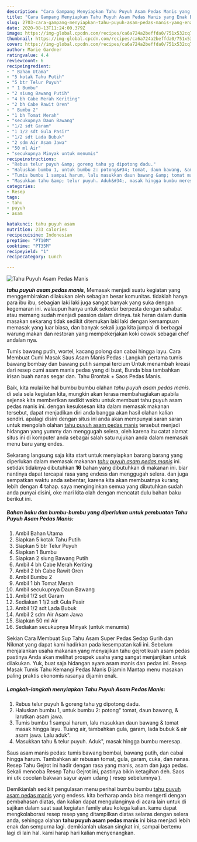 ```yaml
---
description: "Cara Gampang Menyiapkan Tahu Puyuh Asam Pedas Manis yang Enak Banget"
title: "Cara Gampang Menyiapkan Tahu Puyuh Asam Pedas Manis yang Enak Banget"
slug: 2703-cara-gampang-menyiapkan-tahu-puyuh-asam-pedas-manis-yang-enak-banget
date: 2020-08-13T11:24:00.379Z
image: https://img-global.cpcdn.com/recipes/ca6a724a2beffda0/751x532cq70/tahu-puyuh-asam-pedas-manis-foto-resep-utama.jpg
thumbnail: https://img-global.cpcdn.com/recipes/ca6a724a2beffda0/751x532cq70/tahu-puyuh-asam-pedas-manis-foto-resep-utama.jpg
cover: https://img-global.cpcdn.com/recipes/ca6a724a2beffda0/751x532cq70/tahu-puyuh-asam-pedas-manis-foto-resep-utama.jpg
author: Marie Gardner
ratingvalue: 4.4
reviewcount: 6
recipeingredient:
- " Bahan Utama"
- "5 kotak Tahu Putih"
- "5 btr Telur Puyuh"
- " 1 Bumbu"
- "2 siung Bawang Putih"
- "4 bh Cabe Merah Keriting"
- "2 bh Cabe Rawit Oren"
- " Bumbu 2"
- "1 bh Tomat Merah"
- "secukupnya Daun Bawang"
- "1/2 sdt Garam"
- "1 1/2 sdt Gula Pasir"
- "1/2 sdt Lada Bubuk"
- "2 sdm Air Asam Jawa"
- "50 ml Air"
- "secukupnya Minyak untuk menumis"
recipeinstructions:
- "Rebus telur puyuh &amp; goreng tahu yg dipotong dadu."
- "Haluskan bumbu 1, untuk bumbu 2: potong&#34; tomat, daun bawang, &amp; larutkan asam jawa."
- "Tumis bumbu 1 sampai harum, lalu masukkan daun bawang &amp; tomat masak hingga layu. Tuang air, tambahkan gula, garam, lada bubuk &amp; air asam jawa. Lalu aduk&#34;."
- "Masukkan tahu &amp; telur puyuh. Aduk&#34;, masak hingga bumbu meresap."
categories:
- Resep
tags:
- tahu
- puyuh
- asam

katakunci: tahu puyuh asam 
nutrition: 233 calories
recipecuisine: Indonesian
preptime: "PT10M"
cooktime: "PT35M"
recipeyield: "1"
recipecategory: Lunch

---
```



![Tahu Puyuh Asam Pedas Manis](https://img-global.cpcdn.com/recipes/ca6a724a2beffda0/751x532cq70/tahu-puyuh-asam-pedas-manis-foto-resep-utama.jpg)

<b><i>tahu puyuh asam pedas manis</i></b>, Memasak menjadi suatu kegiatan yang menggembirakan dilakukan oleh sebagian besar komunitas. tidaklah hanya para ibu ibu, sebagian laki laki juga sangat banyak yang suka dengan kegemaran ini. walaupun hanya untuk sekedar berpesta dengan sahabat atau memang sudah menjadi passion dalam dirinya. tak heran dalam dunia masakan sekarang tidak sedikit ditemukan laki laki dengan kemampuan memasak yang luar biasa, dan banyak sekali juga kita jumpai di berbagai warung makan dan restoran yang mempekerjakan koki cowok sebagai chef andalan nya.

Tumis bawang putih, wortel, kacang polong dan cabai hingga layu. Cara Membuat Cumi Masak Saus Asam Manis Pedas : Langkah pertama tumis bawang bombay dan bawang putih sampai tercium Untuk menambah kreasi dari resep cumi asam manis pedas yang di buat, Bunda bisa tambahkan irisan buah nanas segar dan. Tahu Brontak + Saos Pedas Manis.

Baik, kita mulai ke hal bumbu bumbu olahan <i>tahu puyuh asam pedas manis</i>. di sela sela kegiatan kita, mungkin akan terasa membahagiakan apabila sejenak kita memberikan sedikit waktu untuk membuat tahu puyuh asam pedas manis ini. dengan kesuksesan kita dalam memasak makanan tersebut, dapat menjadikan diri anda bangga akan hasil olahan kalian sendiri. apalagi disini dengan situs ini anda akan mempunyai saran saran untuk mengolah olahan <u>tahu puyuh asam pedas manis</u> tersebut menjadi hidangan yang yummy dan menggugah selera, oleh karena itu catat alamat situs ini di komputer anda sebagai salah satu rujukan anda dalam memasak menu baru yang endes.


Sekarang langsung saja kita start untuk menyiapkan barang barang yang diperlukan dalam memasak makanan <u><i>tahu puyuh asam pedas manis</i></u> ini. setidak tidaknya dibutuhkan <b>16</b> bahan yang dibutuhkan di makanan ini. biar nantinya dapat tercapai rasa yang endess dan menggugah selera. dan juga sempatkan waktu anda sebentar, karena kita akan membuatnya kurang lebih dengan <b>4</b> tahap. saya menginginkan semua yang dibutuhkan sudah anda punyai disini, oke mari kita olah dengan mencatat dulu bahan baku berikut ini.

<!--inarticleads1-->

##### Bahan baku dan bumbu-bumbu yang diperlukan untuk pembuatan Tahu Puyuh Asam Pedas Manis:

1. Ambil  Bahan Utama
1. Siapkan 5 kotak Tahu Putih
1. Siapkan 5 btr Telur Puyuh
1. Siapkan  1 Bumbu
1. Siapkan 2 siung Bawang Putih
1. Ambil 4 bh Cabe Merah Keriting
1. Ambil 2 bh Cabe Rawit Oren
1. Ambil  Bumbu 2
1. Ambil 1 bh Tomat Merah
1. Ambil secukupnya Daun Bawang
1. Ambil 1/2 sdt Garam
1. Sediakan 1 1/2 sdt Gula Pasir
1. Ambil 1/2 sdt Lada Bubuk
1. Ambil 2 sdm Air Asam Jawa
1. Siapkan 50 ml Air
1. Sediakan secukupnya Minyak (untuk menumis)


Sekian Cara Membuat Sup Tahu Asam Super Pedas Sedap Gurih dan Nikmat yang dapat kami hadirkan pada kesempatan kali ini. Sebelum menjalankan usaha makanan yang menyajikan tahu gejrot kuah asam pedas pastinya Anda akan melihat prospek usaha yang sangat menjanjikan untuk dilakukan. Yuk, buat saja hidangan ayam asam manis dan pedas ini. Resep Masak Tumis Tahu Kemangi Pedas Manis Dijamin Mantap menu masakan paling praktis ekonomis rasanya dijamin enak. 

<!--inarticleads2-->

##### Langkah-langkah menyiapkan Tahu Puyuh Asam Pedas Manis:

1. Rebus telur puyuh &amp; goreng tahu yg dipotong dadu.
1. Haluskan bumbu 1, untuk bumbu 2: potong&#34; tomat, daun bawang, &amp; larutkan asam jawa.
1. Tumis bumbu 1 sampai harum, lalu masukkan daun bawang &amp; tomat masak hingga layu. Tuang air, tambahkan gula, garam, lada bubuk &amp; air asam jawa. Lalu aduk&#34;.
1. Masukkan tahu &amp; telur puyuh. Aduk&#34;, masak hingga bumbu meresap.


Saus asam manis pedas: tumis bawang bombai, bawang putih, dan cabai hingga harum. Tambahkan air rebusan tomat, gula, garam, cuka, dan nanas. Resep Tahu Gejrot ini hadir dengan rasa yang manis, asam dan juga pedas. Sekali mencoba Resep Tahu Gejrot ini, pastinya bikin ketagihan deh. Saos ini utk cocolan bakwan sayur ayam udang ( resep sebelumnya ). 

Demikianlah sedikit pengulasan menu perihal bumbu bumbu <u>tahu puyuh asam pedas manis</u> yang endess. kita berharap anda bisa mengerti dengan pembahasan diatas, dan kalian dapat mengulanginya di acara lain untuk di sajikan dalam saat saat kegiatan family atau kolega kalian. kamu dapat mengkolaborasi resep resep yang ditampilkan diatas selaras dengan selera anda, sehingga olahan <b>tahu puyuh asam pedas manis</b> ini bisa menjadi lebih enak dan sempurna lagi. demikianlah ulasan singkat ini, sampai bertemu lagi di lain hal. kami harap hari kalian menyenangkan.
